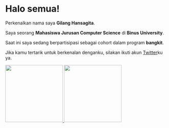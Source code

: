 # Halo semua! 

Perkenalkan nama saya **Gilang Hansagita**.<br>

Saya seorang **Mahasiswa Jurusan Computer Science** di **Binus University**.<br>

Saat ini saya sedang berpartisipasi sebagai cohort dalam program **bangkit**.<br>

Jika kamu tertarik untuk berkenalan denganku, silakan ikuti akun [Twitter](https://x.com/GYahboy)ku ya.<br>

<p align="left">
<a href="https://github.com/ghansagita98">
  <img height="180em" src="https://github-readme-stats-eight-theta.vercel.app/api?username=ghansagita98&show_icons=true&theme=algolia&include_all_commits=true&count_private=true"/>
  <img height="180em" src="https://github-readme-stats-eight-theta.vercel.app/api/top-langs/?username=ghansagita98&layout=compact&theme=algolia"/>
</a>
</p>

<!--
**ghansagita98/ghansagita98** is a ✨ _special_ ✨ repository because its `README.md` (this file) appears on your GitHub profile.

Here are some ideas to get you started:

- 🔭 I’m currently working on ...
- 🌱 I’m currently learning ...
- 👯 I’m looking to collaborate on ...
- 🤔 I’m looking for help with ...
- 💬 Ask me about ...
- 📫 How to reach me: ...
- 😄 Pronouns: ...
- ⚡ Fun fact: ...
-->
